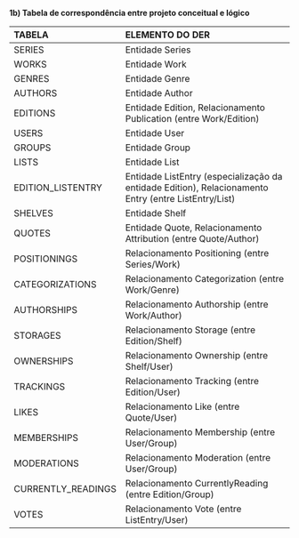 **1b) Tabela de correspondência entre projeto conceitual e lógico**

| TABELA | ELEMENTO DO DER |
| :---- | :---- |
| SERIES | Entidade Series |
| WORKS | Entidade Work |
| GENRES | Entidade Genre |
| AUTHORS | Entidade Author |
| EDITIONS | Entidade Edition, Relacionamento Publication (entre Work/Edition) |
| USERS | Entidade User |
| GROUPS | Entidade Group |
| LISTS | Entidade List |
| EDITION\_LISTENTRY | Entidade ListEntry (especialização da entidade Edition), Relacionamento Entry (entre ListEntry/List) |
| SHELVES | Entidade Shelf |
| QUOTES | Entidade Quote, Relacionamento Attribution (entre Quote/Author) |
| POSITIONINGS | Relacionamento Positioning (entre Series/Work) |
| CATEGORIZATIONS | Relacionamento Categorization (entre Work/Genre)  |
| AUTHORSHIPS | Relacionamento Authorship (entre Work/Author) |
| STORAGES | Relacionamento Storage (entre Edition/Shelf) |
| OWNERSHIPS | Relacionamento Ownership (entre Shelf/User) |
| TRACKINGS | Relacionamento Tracking (entre Edition/User) |
| LIKES | Relacionamento Like (entre Quote/User) |
| MEMBERSHIPS | Relacionamento Membership (entre User/Group) |
| MODERATIONS | Relacionamento Moderation (entre User/Group) |
| CURRENTLY\_READINGS | Relacionamento CurrentlyReading (entre Edition/Group) |
| VOTES | Relacionamento Vote (entre ListEntry/User) |

